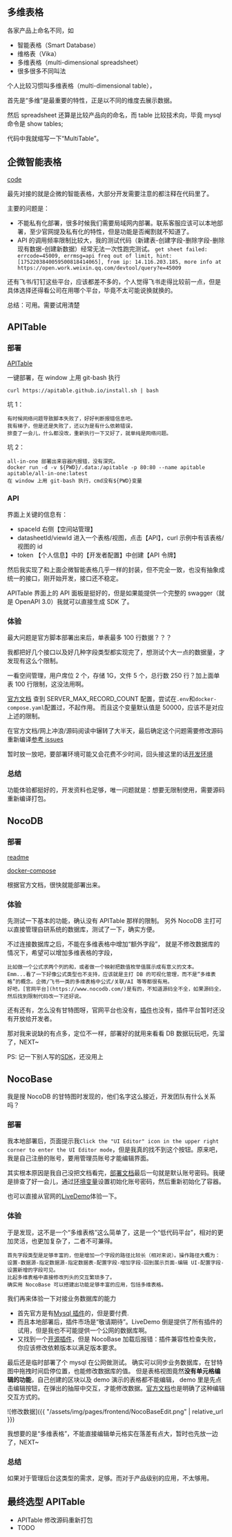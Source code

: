 ## 多维表格

各家产品上命名不同，如

- 智能表格（Smart Database）
- 维格表（Vika）
- 多维表格（multi-dimensional spreadsheet）
- 很多很多不同叫法

个人比较习惯叫多维表格（multi-dimensional table），

首先是“多维”是最重要的特性，正是以不同的维度去展示数据。

然后 spreadsheet 还算是比较产品向的命名，而 table 比较技术向，毕竟 mysql 命令是 show tables;

代码中我就缩写一下“MultiTable”。

## 企微智能表格

[code](https://github.com/pancake-lee/pgo/blob/master/pkg/pweixin/wx.go)

最先对接的就是企微的智能表格，大部分开发需要注意的都注释在代码里了。

主要的问题是：

- 不能私有化部署，很多时候我们需要局域网内部署。联系客服应该可以本地部署，至少官网提及私有化的特性，但是功能是否阉割就不知道了。
- API 的调用频率限制比较大，我的测试代码（新建表-创建字段-删除字段-删除现有数据-创建新数据）经常无法一次性跑完测试。
  `get sheet failed: errcode=45009, errmsg=api freq out of limit, hint: [1752203840059500818414065], from ip: 14.116.203.185, more info at https://open.work.weixin.qq.com/devtool/query?e=45009`

还有飞书/钉钉这些平台，应该都差不多的，个人觉得飞书走得比较前一点，但是具体选择还得看公司在用哪个平台，毕竟不太可能说换就换的。

总结：可用。需要试用清楚

## APITable

### 部署

[APITable](https://github.com/apitable/apitable)

一键部署，在 window 上用 git-bash 执行

`curl https://apitable.github.io/install.sh | bash`

坑 1：

    有时候网络问题导致脚本失败了，好好判断报错信息吧。
    我有梯子，但是还是失败了，还以为是有什么依赖错误，
    排查了一会儿，什么都没改，重新执行一下又好了，就单纯是网络问题。

坑 2：

    all-in-one 部署出来容器内报错，没有深究。
    docker run -d -v ${PWD}/.data:/apitable -p 80:80 --name apitable apitable/all-in-one:latest
    在 window 上用 git-bash 执行，cmd没有${PWD}变量

### API

界面上关键的信息有：

- spaceId 右侧【空间站管理】
- datasheetId/viewId 进入一个表格/视图，点击【API】，curl 示例中有该表格/视图的 id
- token 【个人信息】中的【开发者配置】中创建【API 令牌】

然后我实现了和上面企微智能表格几乎一样的封装，但不完全一致，也没有抽象成统一的接口，刚开始开发，接口还不稳定。

APITable 界面上的 API 面板是挺好的，但是如果能提供一个完整的 swagger（就是 OpenAPI 3.0）我就可以直接生成 SDK 了。

### 体验

最大问题是官方脚本部署出来后，单表最多 100 行数据？？？

我都把好几个接口以及好几种字段类型都实现完了，想测试个大一点的数据量，才发现有这么个限制。

一看空间管理，用户席位 2 个，存储 1G，文件 5 个，总行数 250 行？加上面单表 100 行限制，这没法用啊。

[官方文档](https://apitable.getoutline.com/s/82e078fc-1a8d-4616-b69d-fcdbb18ef715/doc/configuration-paNhPtzqMN)
查到 SERVER_MAX_RECORD_COUNT 配置，尝试在`.env`和`docker-compose.yaml`配置过，不起作用。
而且这个变量默认值是 50000，应该不是对应上述的限制。

在官方文档/网上冲浪/源码阅读中辗转了大半天，最后确定这个问题需要修改源码重新编译[参考 issues](https://github.com/apitable/apitable/issues/1122)

暂时放一放吧，要部署环境可能又会花费不少时间，回头接这里的话[开发环境](https://apitable.getoutline.com/s/751b142b-866f-4174-a5f1-a2975f85ad41/doc/developer-quick-start-zofpBpXg9A)

### 总结

功能体验都挺好的，开发资料也足够，唯一问题就是：想要无限制使用，需要源码重新编译打包。

## NocoDB

### 部署

[readme](https://github.com/nocodb/nocodb/blob/develop/markdown/readme/languages/chinese.md)

[docker-compose](https://github.com/nocodb/nocodb/blob/master/docker-compose/2_pg/docker-compose.yml)

根据官方文档，很快就能部署出来。

### 体验

先测试一下基本的功能，确认没有 APITable 那样的限制。
另外 NocoDB 主打可以直接管理自研系统的数据库，测试了一下，确实方便。

不过连接数据库之后，不能在多维表格中增加“额外字段”，
就是不修改数据库的情况下，希望可以增加多维表格的字段，

    比如做一个公式求两个列的和，或者做一个映射把数值枚举值展示成有意义的文本。
    Emm...看了一下好像公式类型也不支持，应该就是主打 DB 的可视化管理，而不是“多维表格”的概念。企微/飞书一类的多维表格中公式/关联/AI 等等都很有用。
    好吧，[官网平台](https://www.nocodb.com/)是有的，不知道源码全不全，如果源码全，然后找到限制代码改一下还好说。

还有还有，怎么没有甘特图呀，官网平台也没有，[插件](https://nocodb.com/docs/product-docs/extensions#extensions-marketplace)也没有，插件平台暂时还没有开放给开发者。

那对我来说缺的有点多，定位不一样，部署好的就用来看看 DB 数据玩玩吧，先溜了，NEXT~

PS: 记一下别人写的[SDK](https://github.com/eduardolat/nocodbgo)，还没用上

## NocoBase

我是搜 NocoDB 的甘特图时发现的，他们名字这么接近，开发团队有什么关系吗？

### 部署

我本地部署后，页面提示我`Click the "UI Editor" icon in the upper right corner to enter the UI Editor mode`，但是我真的找不到这个按钮。原来吧，我是自己注册的账号，要用管理员账号才能编辑界面。

其实根本原因是我自己没把文档看完，[部署文档](https://docs-cn.nocobase.com/welcome/getting-started/installation/docker-compose)最后一句就是默认账号密码。我硬是排查了好一会儿，通过[环境变量](https://docs-cn.nocobase.com/welcome/getting-started/env)设置初始化账号密码，然后重新初始化了容器。

也可以直接从官网的[LiveDemo](https://demo.nocobase.com/new)体验一下。

### 体验

于是发现，这不是一个“多维表格”这么简单了，这是一个“低代码平台”，相对的更加灵活，也更加复杂了，二者不可兼得。

    首先字段类型是足够丰富的，但是增加一个字段的路径比较长（相对来说）。操作路径大概为：
    设置-数据源-指定数据源-指定数据表-配置字段-增加字段-回到展示页面-编辑 UI-配置字段-设置新增的字段可见。
    比起多维表格中直接修改列头的交互繁琐多了。
    确实用 NocoBase 可以搭建出功能足够丰富的应用，包括多维表格。

我们再来体验一下对接业务数据库的能力

- 首先官方是有[Mysql 插件](https://docs-cn.nocobase.com/handbook/data-source-external-mysql)的，但是要付费.
- 而且本地部署后，插件市场是“敬请期待”。LiveDemo 倒是提供了所有插件的试用，但是我也不可能提供一个公网的数据库啊。
- 又找到一个[开源插件](https://github.com/Nigori999/mysql-connector)，但是 NocoBase 加载后报错：插件兼容性检查失败，你应该修改依赖版本以满足版本要求。

最后还是临时部署了个 mysql 在公网做测试。
确实可以同步业务数据库，在甘特图中拖拽时间启停位置，也能修改数据库的值。
但是表格视图竟然**没有单元格编辑的功能**，自己创建的区块以及 demo 演示的表格都不能编辑，
demo 里是先点击编辑按钮，在弹出的抽屉中交互，才能修改数据。[官方文档](https://www.nocobase.com/cn/tutorials/task-tutorial-data-management-guide#36-%E4%BB%BB%E5%8A%A1%E7%9A%84%E7%BC%96%E8%BE%91%E4%B8%8E%E5%88%A0%E9%99%A4)也是明确了这种编辑交互方式的。

![修改数据]({{ "/assets/img/pages/frontend/NocoBaseEdit.png" | relative_url }})

我想要的是“多维表格”，不能直接编辑单元格实在落差有点大，暂时也先放一边了，NEXT~

### 总结

如果对于管理后台这类型的需求，足够。而对于产品级别的应用，不太够用。

## 最终选型 APITable

- APITable 修改源码重新打包
- TODO
